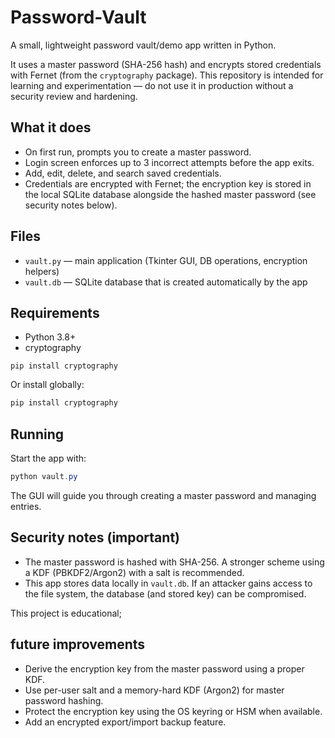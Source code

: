 # Password-Vault

A small, lightweight password vault/demo app written in Python.

It uses a master password (SHA-256 hash) and encrypts stored credentials with
Fernet (from the `cryptography` package). This repository is intended for
learning and experimentation — do not use it in production without a security
review and hardening.

## What it does

- On first run, prompts you to create a master password.
- Login screen enforces up to 3 incorrect attempts before the app exits.
- Add, edit, delete, and search saved credentials.
- Credentials are encrypted with Fernet; the encryption key is stored in the
  local SQLite database alongside the hashed master password (see security
  notes below).

## Files

- `vault.py` — main application (Tkinter GUI, DB operations, encryption helpers)
- `vault.db` — SQLite database that is created automatically by the app

## Requirements

- Python 3.8+
- cryptography


```To get cryptography library
pip install cryptography
```

Or install globally:

```powershell
pip install cryptography
```

## Running

Start the app with:

```powershell
python vault.py
```

The GUI will guide you through creating a master password and managing entries.

## Security notes (important)

- The master password is hashed with SHA-256. A stronger scheme using a KDF
  (PBKDF2/Argon2) with a salt is recommended.
- This app stores data locally in `vault.db`. If an attacker gains access to
  the file system, the database (and stored key) can be compromised.

This project is educational;

## future improvements

- Derive the encryption key from the master password using a proper KDF.
- Use per-user salt and a memory-hard KDF (Argon2) for master password hashing.
- Protect the encryption key using the OS keyring or HSM when available.
- Add an encrypted export/import backup feature.
